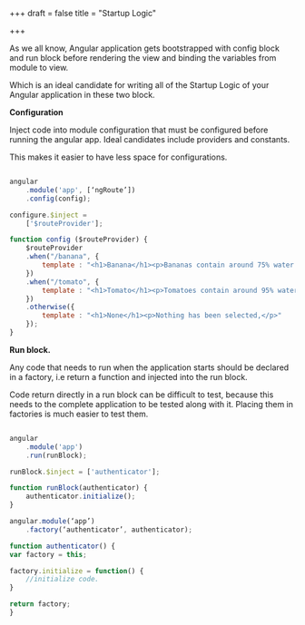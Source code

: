 +++
draft = false
title = "Startup Logic"

+++

As we all know, Angular application gets bootstrapped with config block and run block before rendering the view and binding the variables from module to view.

Which is an ideal candidate for writing all of the Startup Logic of your Angular application in these two block.

<b>Configuration</b>

Inject code into module configuration that must be configured before running the angular app. Ideal candidates include providers and constants.

This makes it easier to have less space for configurations.

```javascript

angular
    .module('app', [‘ngRoute’])
    .config(config);

configure.$inject =
    ['$routeProvider'];

function config ($routeProvider) {
    $routeProvider
    .when("/banana", {
        template : "<h1>Banana</h1><p>Bananas contain around 75% water.</p>"
    })
    .when("/tomato", {
        template : "<h1>Tomato</h1><p>Tomatoes contain around 95% water.</p>"
    })
    .otherwise({
        template : "<h1>None</h1><p>Nothing has been selected,</p>"
    });
}

```

<b>Run block.</b>

Any code that needs to run when the application starts should be declared in a factory, i.e return a function and injected into the run block.

Code return directly in a run block can be difficult to test, because this needs to the complete application to be tested along with it. Placing them in factories is much easier to test them.

```javascript

angular
    .module('app')
    .run(runBlock);

runBlock.$inject = ['authenticator'];

function runBlock(authenticator) {
    authenticator.initialize();
}

angular.module(‘app’)
	.factory(‘authenticator’, authenticator);

function authenticator() {
var factory = this;

factory.initialize = function() {
	//initialize code.
}

return factory;
}

```
